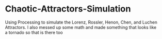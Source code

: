 # Chaotic-Attractors-Simulation
Using Processing to simulate the Lorenz, Rossler, Henon, Chen, and Luchen Attractors. I also messed up some math and made something that looks like a tornado so that is there too
